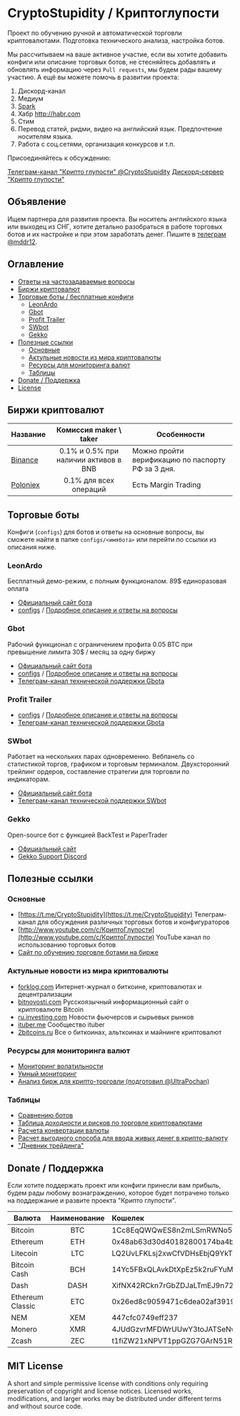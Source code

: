 # CryptoStupidity / Криптоглупости
Проект по обучению ручной и автоматической торговли криптовалютами. Подготовка технического анализа, настройка ботов.

Мы рассчитываем на ваше активное участие, если вы хотите добавить конфиги или описание торговых ботов, не стесняйтесь добавлять и обновлять информацию через ```Pull requests```, мы будем рады вашему участию. А ещё вы можете помочь в развитии проекта:
1.	Дискорд-канал
2.	Медиум
3.	[Spark](https://spark.ru/startup/cryptostupidity/wall)
4.	Хабр http://habr.com
5.	Стим
6.	Перевод статей, ридми, видео на английский язык. Предпочтение носителям языка.
7. Работа с соц.сетями, организация конкурсов и т.п.

Присоединяйтесь к обсуждению:

[Телеграм-канал "Крипто глупости" @CryptoStupidity](https://t.me/CryptoStupidity)
[Дискорд-сервер "Крипто глупости"](https://discord.gg/FcyVPDb)

## Объявление

Ищем партнера для развития проекта. Вы носитель английского языка или выходец из СНГ, хотите детально разобраться в работе торговых ботов и их настройке и при этом заработать денег. Пишите в [телеграм @mddr12](https://t.me/mddr12).

## Оглавление

* [Ответы на частозадаваемые вопросы](docs/README.md)
* [Биржи криптовалют](#Биржи-криптовалют)
* [Торговые боты / бесплатные конфиги](#Торговые-боты)
  * [LeonArdo](#leonardo)
  * [Gbot](#gbot)
  * [Profit Trailer](#profit-trailer)
  * [SWbot](#swbot)
  * [Gekko](#gekko)
* [Полезные ссылки](#Полезные-ссылки)
  * [Основные](#Основные)
  * [Актульные новости из мира криптовалюты](#Актульные-новости-из-мира-криптовалюты)
  * [Ресурсы для мониторинга валют](#Ресурсы-для-мониторинга-валют)
  * [Таблицы](#Таблицы)
* [Donate / Поддержка](#donate--Поддержка)
* [License](#mit-license)

## Биржи криптовалют

|  Название    | Комиссия maker \ taker  | Особенности |
|-------------------|:----------------------:|-----------|
| [Binance](https://www.binance.com/) | 0.1% и 0.5% при наличии активов в BNB | Можно пройти верификацию по паспорту РФ за 3 дня. |
| [Poloniex](https://poloniex.com/)  | 0.1% для всех операций | Есть Margin Trading |

## Торговые боты
Конфиги (```configs```) для ботов и ответы на основные вопросы, вы сможете найти в папке ```configs/<имябота>``` или перейти по ссылки из описания ниже.

### LeonArdo
Бесплатный демо-режим, с полным функционалом.  89$ единоразовая оплата

* [Официальный сайт бота](www.marginsoftware.de)
* [configs](configs/leonardo) / [Подробное описание и ответы на вопросы](configs/leonardo/README.md)

### Gbot
Рабочий функционал с ограничением профита 0.05 BTC при превышение лимита 30$ / месяц за одну биржу

* [Официальный сайт бота](https://gbot-trader.herokuapp.com)
* [configs](configs/gbot) / [Подробное описание и ответы на вопросы](configs/gbot/README.md)
* [Телеграм-канал технической поддержки Gbota](https://t.me/gbottrader_chat)

### Profit Trailer

* [configs](configs/profittrailer) / [Подробное описание и ответы на вопросы](configs/profittrailer/README.md)
* [Телеграм-канал технической поддержки Gbota](https://t.me/joinchat/DreUUw-n-aGoi2LunoJTFA)

### SWbot
Работает на нескольких парах одновременно. Вебпанель со статистикой торгов, графиком и торговым терминалом. Двухсторонний трейлинг ордеров, составление стратегии для торговли по индикаторам.

* [Официальный сайт бота](https://swbot.info)
* [Телеграм-канал технической поддержки SWbot](https://t.me/Smart_bot_alfa)

### Gekko
Open-source бот с функцией BackTest и PaperTrader

* [Официальный сайт](https://gekko.wizb.it/)
* [Gekko Support Discord](https://discordapp.com/invite/26wMygt)

## Полезные ссылки

### Основные
* [https://t.me/CryptoStupidity](https://t.me/CryptoStupidity) Телеграм-канал для обсуждения различных торговых ботов и конфигураторов
* [http://www.youtube.com/c/КриптоГлупости](http://www.youtube.com/c/КриптоГлупости) YouTube канал по использованию торговых ботов
* [Сайт по обучению торговле ботами на бирже](https://www.buh-seminar.ru/)

### Актульные новости из мира криптовалюты
* [forklog.com](https://forklog.com/) Интернет-журнал о биткоине, криптовалютах и децентрализации
* [bitnovosti.com](https://bitnovosti.com)
Русскоязычный информационный сайт о криптовалюте Bitcoin
* [ru.investing.com](https://ru.investing.com/news/%D0%9D%D0%BE%D0%B2%D0%BE%D1%81%D1%82%D0%B8-%D1%84%D1%8C%D1%8E%D1%87%D0%B5%D1%80%D1%81%D0%BE%D0%B2-%D0%B8-%D1%81%D1%8B%D1%80%D1%8C%D0%B5%D0%B2%D1%8B%D1%85-%D1%80%D1%8B%D0%BD%D0%BA%D0%BE%D0%B2) Новости фьючерсов и сырьевых рынков
* [ituber.me](https://ituber.me) Сообщество ituber
* [2bitcoins.ru](https://2bitcoins.ru) Все о биткоинах, альткоинах и майнинге криптовалют

### Ресурсы для мониторинга валют
* [Мониторинг волатильности](https://monitor-volatility-poloniex.herokuapp.com/)
* [Умный мониторинг](http://smartbot.su.swtest.ru/)
* [Анализ бирж для крипто-торговли (подготовил @UltraPochan)](https://docs.google.com/spreadsheets/d/1rsu_Z6FK113dWYq04NMaZXaQZ1cLDC0yktnhc3fkzF4/edit?usp=sharing)

### Таблицы

* [Сравнению ботов](https://docs.google.com/spreadsheets/d/1VMG21PQHvU3cDLZ6fLL17TWjiEgWzSpRfk3jA37MMUg/edit?usp=sharing)
* [Таблица доходности и рисков по торговле криптовалютами](https://docs.google.com/spreadsheets/d/1E4xQp7FsBfylYL1rEgXeinO8__tWRaVP_eLVFwR6HbY/edit?usp=sharing)
* [Расчета конвертации валюты](https://docs.google.com/spreadsheets/d/1FXgUwSibQcTpBiN6l5okAcX5jHmyZmVu316mLZzeIEc/edit?usp=sharing)
* [Расчет выгодного способа для ввода живых денег в крипто-валюту](https://docs.google.com/spreadsheets/d/1fB1zwTbkHhq7dsJLEhfVll-DB8Mb5nEN-lI6P7ng7QE/edit?usp=sharing)
* ["Дневник трейдинга"](https://docs.google.com/spreadsheets/d/1_eX8ws6s-pQif9Bm3yEcP5d7mZNB5P41GfTKWzWvnuA/edit?usp=sharing)

## Donate / Поддержка
Если хотите поддержать проект или конфиги принесли вам прибыль, будем рады любому вознаграждению, которое будет потрачено только на поддержание и развите проекта "Крипто глупости".

| Валюта      | Наименование  | Кошелек |
| ------------|:-------------:|:------- |
| Bitcoin   | BTC | 1Cc8EqQWQwES8n2mLSmRWNo5tfBU2B5WMH |
| Ethereum  | ETH | 0x48ab63d30d40182800174ba4b0619a295cbe9d46 |
| Litecoin  | LTC | LQ2UvLFKLsj2xwCfVDHsEbjQ9YkTPhkPKR |
| Bitcoin Cash  | BCH | 14Yc5FBxQLAvkDtXpEz5k2ruFYuMoYBFAv |
| Dash  | DASH | XifNX42RCkn7rGbZDJaLTmEJ9n72gcaxpv |
| Ethereum Classic  | ETC | 0x26ed8c9059471c6dea02af3919b5595897bd4bd4 |
| NEM  | XEM | 447cfc0749eff237 |
| Monero  | XMR | 4JUdGzvrMFDWrUUwY3toJATSeNwjn54LkCnKBPRzDuhzi5vSepHfUckJNxRL2gjkNrSqtCoRUrEDAgRwsQvVCjZbRx9J1WykvupAWKUswX |
| Zcash  | ZEC | t1fiZW21xNPVT1ppGZG7GArN51RXqpMiVrL |

## MIT License
A short and simple permissive license with conditions only requiring preservation of copyright and license notices. Licensed works, modifications, and larger works may be distributed under different terms and without source code.
